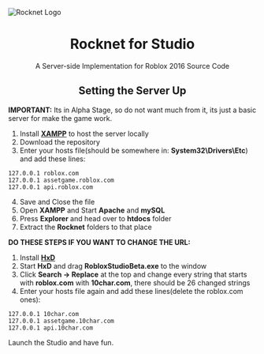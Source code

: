 ![Rocknet Logo](https://github.com/user-attachments/assets/04d7a167-a35b-474f-b86b-4d81ec6b3ac4)

<h1 align="center"> Rocknet for Studio </h1>

<p align="center"> A Server-side Implementation for Roblox 2016 Source Code  </p>

<h2 align="center"> Setting the Server Up </h2>

**IMPORTANT:** Its in Alpha Stage, so do not want much from it, its just a basic server for make the game work.

1. Install **[XAMPP](https://www.apachefriends.org/index.html)** to host the server locally
2. Download the repository
3. Enter your hosts file(should be somewhere in: **System32\Drivers\Etc**) and add these lines:
```
127.0.0.1 roblox.com
127.0.0.1 assetgame.roblox.com
127.0.0.1 api.roblox.com
```
4. Save and Close the file
5. Open **XAMPP** and Start **Apache** and **mySQL**
6. Press **Explorer** and head over to **htdocs** folder
7. Extract the **Rocknet** folders to that place

**DO THESE STEPS IF YOU WANT TO CHANGE THE URL:**
1. Install **[HxD](https://mh-nexus.de/en/downloads.php?product=HxD20)**
2. Start **HxD** and drag **RobloxStudioBeta.exe** to the window
3. Click **Search -> Replace** at the top and change every string that starts with **roblox.com** with **10char.com**, there should be 26 changed strings
4. Enter your hosts file again and add these lines(delete the roblox.com ones):
```
127.0.0.1 10char.com
127.0.0.1 assetgame.10char.com
127.0.0.1 api.10char.com
```

Launch the Studio and have fun.
